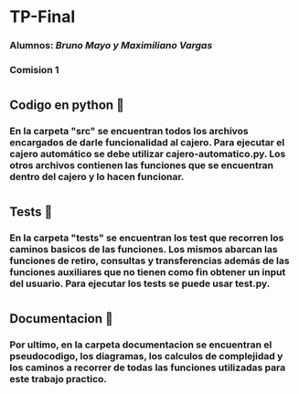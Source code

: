 # **TP-Final** 
### **Alumnos**: *Bruno Mayo y Maximiliano Vargas*
### Comision 1
#
#
## Codigo en python :snake:
### En la carpeta "src" se encuentran todos los archivos encargados de darle funcionalidad al cajero. Para ejecutar el cajero automático se debe utilizar cajero-automatico.py. Los otros archivos contienen las funciones que se encuentran dentro del cajero y lo hacen funcionar.
#
## Tests :memo:
### En la carpeta "tests" se encuentran los test que recorren los caminos basicos de las funciones. Los mismos abarcan las funciones de retiro, consultas y  transferencias además de las funciones auxiliares que no tienen como fin obtener un input del usuario. Para ejecutar los tests se puede usar test.py.
#
## Documentacion :open_file_folder:
### Por ultimo, en la carpeta documentacion se encuentran el pseudocodigo, los diagramas, los calculos de complejidad y los caminos a recorrer de todas las funciones utilizadas para este trabajo practico.


